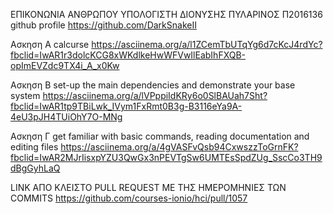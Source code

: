 ΕΠΙΚΟΝΩΝΙΑ ΑΝΘΡΩΠΟΥ ΥΠΟΛΟΓΙΣΤΗ
ΔΙΟΝΥΣΗΣ ΠΥΛΑΡΙΝΟΣ
Π2016136
github profile 
https://github.com/DarkSnakeII

Ασκηση Α calcurse 
https://asciinema.org/a/l1ZCemTbUTqYg6d7cKcJ4rdYc?fbclid=IwAR1r3dolcKCG8xWKdlkeHwWFVwIlEabIhFXQB-opImEVZdc9TX4i_A_x0Kw

Ασκηση Β
set-up the main dependencies and demonstrate your base system 
https://asciinema.org/a/lVPppiIdKRy6o0SlBAUah7Sht?fbclid=IwAR1tp9TBiLwk_IVym1FxRmt0B3g-B3116eYa9A-4eU3pJH4TUiOhY7O-MNg

Ασκηση Γ
get familiar with basic commands, reading documentation and editing files
https://asciinema.org/a/4gVASFvQsb94CxwszzToGrnFK?fbclid=IwAR2MJrIisxpYZU3QwGx3nPEVTgSw6UMTEsSpdZUg_SscCo3TH9dBgGyhLaQ

LINK ΑΠΟ ΚΛΕΙΣΤΟ PULL REQUEST ΜΕ ΤΗΣ ΗΜΕΡΟΜΗΝΙΕΣ ΤΩΝ COMMITS
https://github.com/courses-ionio/hci/pull/1057
